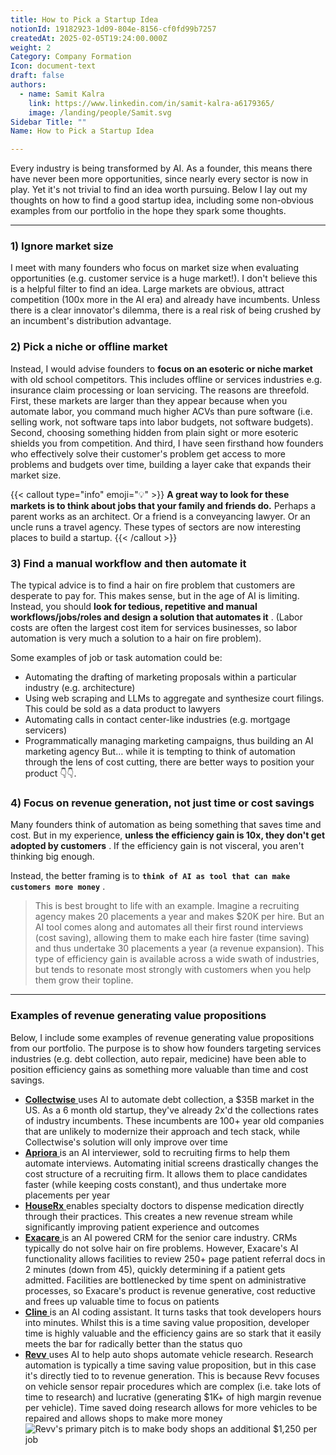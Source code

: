 ```yaml
---
title: How to Pick a Startup Idea
notionId: 19182923-1d09-804e-8156-cf0fd99b7257
createdAt: 2025-02-05T19:24:00.000Z
weight: 2
Category: Company Formation
Icon: document-text
draft: false
authors:
  - name: Samit Kalra
    link: https://www.linkedin.com/in/samit-kalra-a6179365/
    image: /landing/people/Samit.svg
Sidebar Title: ""
Name: How to Pick a Startup Idea

---
```




Every industry is being transformed by AI. As a founder, this means there have never been more opportunities, since nearly every sector is now in play. Yet it's not trivial to find an idea worth pursuing. Below I lay out my thoughts on how to find a good startup idea, including some non-obvious examples from our portfolio in the hope they spark some thoughts.

---


### 1) Ignore market size


I meet with many founders who focus on market size when evaluating opportunities (e.g. customer service is a huge market!). I don't believe this is a helpful filter to find an idea. Large markets are obvious, attract competition (100x more in the AI era) and already have incumbents. Unless there is a clear innovator's dilemma, there is a real risk of being crushed by an incumbent's distribution advantage.

###  **2) Pick a niche or offline market** 


Instead, I would advise founders to  **focus on an esoteric or niche market**  with old school competitors. This includes offline or services industries e.g. insurance claim processing or loan servicing. The reasons are threefold. First, these markets are larger than they appear because when you automate labor, you command much higher ACVs than pure software (i.e. selling work, not software taps into labor budgets, not software budgets). Second, choosing something hidden from plain sight or more esoteric shields you from competition. And third, I have seen firsthand how founders who effectively solve their customer's problem get access to more problems and budgets over time, building a layer cake that expands their market size.

{{< callout type="info" emoji="💡" >}}
 **A great way to look for these markets is to think about jobs that your family and friends do.**  Perhaps a parent works as an architect. Or a friend is a conveyancing lawyer. Or an uncle runs a travel agency. These types of sectors are now interesting places to build a startup.
{{< /callout >}}


###  **3) Find a manual workflow and then automate it** 


The typical advice is to find a hair on fire problem that customers are desperate to pay for. This makes sense, but in the age of AI is limiting. Instead, you should  **look for tedious, repetitive and manual workflows/jobs/roles and design a solution that automates it** . (Labor costs are often the largest cost item for services businesses, so labor automation is very much a solution to a hair on fire problem). 

Some examples of job or task automation could be: 

- Automating the drafting of marketing proposals within a particular industry (e.g. architecture)
- Using web scraping and LLMs to aggregate and synthesize court filings. This could be sold as a data product to lawyers
- Automating calls in contact center-like industries (e.g. mortgage servicers)
- Programmatically managing marketing campaigns, thus building an AI marketing agency
But… while it is tempting to think of automation through the lens of cost cutting, there are better ways to position your product 👇👇.

###  **4) Focus on revenue generation, not just time or cost savings** 


Many founders think of automation as being something that saves time and cost. But in my experience,  **unless the efficiency gain is 10x, they don't get adopted by customers** . If the efficiency gain is not visceral, you aren't thinking big enough.

Instead, the better framing is to  **`think of AI as tool that can make customers more money`** .

> This is best brought to life with an example. Imagine a recruiting agency makes 20 placements a year and makes $20K per hire. But an AI tool comes along and automates all their first round interviews (cost saving), allowing them to make each hire faster (time saving) and thus undertake 30 placements a year (a revenue expansion). This type of efficiency gain is available across a wide swath of industries, but tends to resonate most strongly with customers when you help them grow their topline. 


---


###  **Examples of revenue generating value propositions** 


Below, I include some examples of revenue generating value propositions from our portfolio. The purpose is to show how founders targeting services industries (e.g. debt collection, auto repair, medicine) have been able to position efficiency gains as something more valuable than time and cost savings.

- [ **Collectwise** ](https://collectwise.com/) uses AI to automate debt collection, a $35B market in the US. As a 6 month old startup, they've already 2x'd the collections rates of industry incumbents. These incumbents are 100+ year old companies that are unlikely to modernize their approach and tech stack, while Collectwise's solution will only improve over time
- [ **Apriora** ](https://www.apriora.ai/) is an AI interviewer, sold to recruiting firms to help them automate interviews. Automating initial screens drastically changes the cost structure of a recruiting firm. It allows them to place candidates faster (while keeping costs constant), and thus undertake more placements per year
- [ **HouseRx** ](https://houserx.com/) enables specialty doctors to dispense medication directly through their practices. This creates a new revenue stream while significantly improving patient experience and outcomes
- [ **Exacare** ](https://www.exacare.com/) is an AI powered CRM for the senior care industry. CRMs typically do not solve hair on fire problems. However, Exacare's AI functionality allows facilities to review 250+ page patient referral docs in 2 minutes (down from 45), quickly determining if a patient gets admitted. Facilities are bottlenecked by time spent on administrative processes, so Exacare's product is revenue generative, cost reductive and frees up valuable time to focus on patients
- [ **Cline** ](https://cline.bot/) is an AI coding assistant. It turns tasks that took developers hours into minutes. Whilst this is a time saving value proposition, developer time is highly valuable and the efficiency gains are so stark that it easily meets the bar for radically better than the status quo
- [ **Revv** ](https://www.revvhq.com/) uses AI to help auto shops automate vehicle research. Research automation is typically a time saving value proposition, but in this case it's directly tied to to revenue generation. This is because Revv focuses on vehicle sensor repair procedures which are complex (i.e. take lots of time to research) and lucrative (generating $1K+ of high margin revenue per vehicle). Time saved doing research allows for more vehicles to be repaired and allows shops to make more money
![Revv's primary pitch is to make body shops an additional $1,250 per job](https://prod-files-secure.s3.us-west-2.amazonaws.com/52e751b5-230f-4649-8c4e-0224e58da4f9/370e296b-f1ec-4862-970d-c6e37079c7a0/Screen_Shot_2025-02-02_at_1.08.01_PM.png?X-Amz-Algorithm=AWS4-HMAC-SHA256&X-Amz-Content-Sha256=UNSIGNED-PAYLOAD&X-Amz-Credential=ASIAZI2LB466WVUYIBZX%2F20251006%2Fus-west-2%2Fs3%2Faws4_request&X-Amz-Date=20251006T015048Z&X-Amz-Expires=3600&X-Amz-Security-Token=IQoJb3JpZ2luX2VjEOj%2F%2F%2F%2F%2F%2F%2F%2F%2F%2FwEaCXVzLXdlc3QtMiJHMEUCICU5s4m8LFREoDdZWHyO9fF%2Fs8o56czNNtmLUozrYdvOAiEAs9Zaociw6SHzB%2FxWP6O%2B48nDHpP4BSOiC%2FYfC4fkgGkqiAQIgf%2F%2F%2F%2F%2F%2F%2F%2F%2F%2FARAAGgw2Mzc0MjMxODM4MDUiDOPwhofjrYvjiZI81CrcA3X2A%2Bk4svC8%2Fc0rx5Z48txMfvgkhV9WR3lH0o21cq6ys2WjBMBx%2FUiODQVdDjDVIV5eDYvowA4%2BYrfWNPi0jmfk8nwu2U%2BKklHCz%2BLUd1KoIRkLSx9IWfNtdIVite5B%2F4ErH9ArkTq2EDNgepYr8XVCMr9kOLjvMDSbpKFZVknyTEqwQFHY1m%2BZPDxYsD5oZPjl0k5lckMBMacOfndQ9XnbNEIh5%2FpCGvR4WnOjdNlIww6qR6Rnv8TZEiN8zW87HLcZ2CNdXAhyQ09ZEosuSCBYfXjTpmzAcufWTO%2B1hDN4Qle2lEdsx0gW5qYYUdIwHG9%2BXDz%2B2jBI1PGBPUYEC%2FNBM%2BBAvn66KIrfl18gexamPRlKx9XBLld5UMWDVlDD5sh1RWx4zwPnP3%2B3uC4%2FlOI2aWyFZhSu4%2B3x9tncRx6uX%2BWTQl9r4xDdSo86s9z1ULBXBYs0%2B37zH%2BmjMItcY1jDIftF72rwLI5pOPiI%2FtBpKrc21wCyHFkaxSdszBZjiEKMNjwv0OjUDmgP%2Fk2sDeX7B6lR19L%2Ban889Dwt3Vek5Fv4dsrVwWCxUpOCoh%2BwonUxqPYNx5Qprz84pJn9LmbNUYFQMeeMDsK%2FWWIqZxbrYP1ybshP6XiAHG8AMMr%2Fi8cGOqUB8dWcK4m4IzFY9es%2FpJye1Uhr8FVFuXrotbMlBmYXcNzQN7JMy7zbwlAv8axS9o6p%2BdOMTVxnMvL%2FAaMprgGStEZqtQ0xUDKzVBKekf%2BZQQD0W5zlo2%2FfK%2BNu%2FsZIJdNHF14gWx2B5NvDdDdRxkXHIimVVYtTf8x6Dz%2FmfoIX9AwRIardsJzZEPkJxHK0FmRZiAVFSR4fxSY2w%2FV5Agpm0wgoosQC&X-Amz-Signature=4ba569acc6b73529d63872da4552dcef182e3d1dee8af01e760b13996756dc92&X-Amz-SignedHeaders=host&x-amz-checksum-mode=ENABLED&x-id=GetObject)


